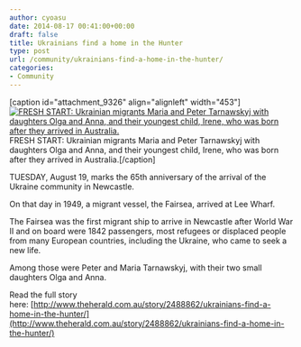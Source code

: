 ```yaml
---
author: cyoasu
date: 2014-08-17 00:41:00+00:00
draft: false
title: Ukrainians find a home in the Hunter
type: post
url: /community/ukrainians-find-a-home-in-the-hunter/
categories:
- Community
---
```


[caption id="attachment_9326" align="alignleft" width="453"][![FRESH START: Ukrainian migrants Maria and Peter Tarnawskyj with daughters Olga and Anna, and their youngest child, Irene, who was born after they arrived in Australia.](http://www.ozeukes.com/wp-content/uploads/2014/08/r0_0_453_312_w1200_h678_fmax.jpg)
](http://www.theherald.com.au/story/2488862/ukrainians-find-a-home-in-the-hunter/) FRESH START: Ukrainian migrants Maria and Peter Tarnawskyj with daughters Olga and Anna, and their youngest child, Irene, who was born after they arrived in Australia.[/caption]


TUESDAY, August 19, marks the 65th anniversary of the arrival of the Ukraine community in Newcastle.




On that day in 1949, a migrant vessel, the Fairsea, arrived at Lee Wharf.




The Fairsea was the first migrant ship to arrive in Newcastle after World War II and on board were 1842 passengers, most refugees or displaced people from many European countries, including the Ukraine, who came to seek a new life.




Among those were Peter and Maria Tarnawskyj, with their two small daughters Olga and Anna.




Read the full story here: [http://www.theherald.com.au/story/2488862/ukrainians-find-a-home-in-the-hunter/](http://www.theherald.com.au/story/2488862/ukrainians-find-a-home-in-the-hunter/)
